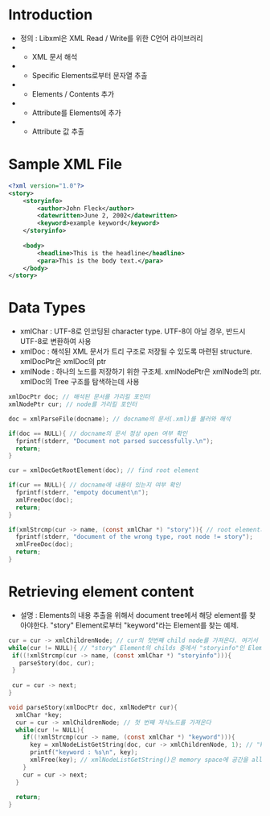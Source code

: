 Introduction
============
 - 정의 : Libxml은 XML Read / Write를 위한 C언어 라이브러리
 - - XML 문서 해석
 - - Specific Elements로부터 문자열 추출
 - - Elements / Contents 추가
 - - Attribute를 Elements에 추가
 - - Attribute 값 추출

Sample XML File
===============
```xml
<?xml version="1.0"?>
<story>
    <storyinfo>
        <author>John Fleck</author>
        <datewritten>June 2, 2002</datewritten>
        <keyword>example keyword</keyword>
    </storyinfo>
 
    <body>
        <headline>This is the headline</headline>
        <para>This is the body text.</para>
    </body>
</story>
```

Data Types
==========
 - xmlChar : UTF-8로 인코딩된 character type. UTF-8이 아닐 경우, 반드시 UTF-8로 변환하여 사용
 - xmlDoc : 해석된 XML 문서가 트리 구조로 저장될 수 있도록 마련된 structure. xmlDocPtr은 xmlDoc의 ptr
 - xmlNode : 하나의 노드를 저장하기 위한 구조체. xmlNodePtr은 xmlNode의 ptr. xmlDoc의 Tree 구조를 탐색하는데 사용

```C
xmlDocPtr doc; // 해석된 문서를 가리킬 포인터
xmlNodePtr cur; // node를 가리킬 포인터

doc = xmlParseFile(docname); // docname의 문서(.xml)를 불러와 해석

if(doc == NULL){ // docname의 문서 정상 open 여부 확인
  fprintf(stderr, "Document not parsed successfully.\n");
  return;
}

cur = xmlDocGetRootElement(doc); // find root element

if(cur == NULL){ // docname에 내용이 있는지 여부 확인
  fprintf(stderr, "empoty document\n");
  xmlFreeDoc(doc);
  return;
}

if(xmlStrcmp(cur -> name, (const xmlChar *) "story")){ // root element의 name이 story인지 확인
  fprintf(stderr, "document of the wrong type, root node != story");
  xmlFreeDoc(doc);
  return;
}
```

Retrieving element content
==========================
 - 설명 : Elements의 내용 추출을 위해서 document tree에서 해당 element를 찾아야한다. "story" Element로부터 "keyword"라는 Element를 찾는 예제.
```C
cur = cur -> xmlChildrenNode; // cur의 첫번째 child node를 가져온다. 여기서 cur은 root element인 story이다.
while(cur != NULL){ // "story" Element의 childs 중에서 "storyinfo"인 Element를 찾는다. 해당 Element를 찾으면 parseStory()를 호출
 if((!xmlStrcmp(cur -> name, (const xmlChar *) "storyinfo"))){
   parseStory(doc, cur);
 }
 
 cur = cur -> next;
}

void parseStory(xmlDocPtr doc, xmlNodePtr cur){
  xmlChar *key;
  cur = cur -> xmlChildrenNode; // 첫 번째 자식노드를 가져온다
  while(cur != NULL){
    if((!xmlStrcmp(cur -> name, (const xmlChar *) "keyword"))){
      key = xmlNodeListGetString(doc, cur -> xmlChildrenNode, 1); // "keyword" node를 찾으면 xmlNodeListGetString()을 이용하여 출
      printf("keyword : %s\n", key);
      xmlFree(key); // xmlNodeListGetString()은 memory space에 공간을 allocation 하므로 반드시 memory free 
    }
    cur = cur -> next;
  }
  
  return;
}
```
